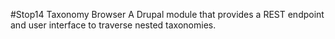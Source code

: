 #Stop14 Taxonomy Browser
A Drupal module that provides a REST endpoint and user interface to traverse nested taxonomies.